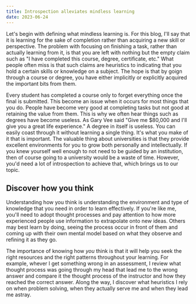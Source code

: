 ```yaml
---
title: Introspection alleviates mindless learning
date: 2023-06-24
---
```


Let's begin with defining what mindless learning is. For this blog, I'll
say that it is learning for the sake of completion rather than acquiring
a new skill or perspective. The problem with focusing on finishing a
task, rather than actually learning from it, is that you are left with
nothing but the empty claim such as "I have completed this course,
degree, certificate, etc." What people often miss is that such claims
are heuristics to indicating that you hold a certain skills or knowledge
on a subject. The hope is that by goign through a course or degree, you
have either implicitly or explicitly acquired the important bits from
them.

Every student has completed a course only to forget everything once the
final is submitted. This become an issue when it occurs for most things
that you do. People have become very good at completing tasks but not
good at retaining the value from them. This is why we often hear things
such as degrees have become useless. As Gary Vee said "Give me $80,000
and I'll give you a great life experience." A degree in itself is
useless. You can easily coast through it without learning a single
thing. It's what you make of it that is important. The valuable thing
about universities is that they provide excellent environments for you
to grow both personally and intellectually. If you knew yourself well
enough to not need to be guided by an institution, then of course going
to a university would be a waste of time. However, you'd need a lot of
introspection to achieve that, which brings us to our topic.

## Discover how you think

Understanding how you think is understanding the environment and type of
knowledge that you need in order to learn effectively. If you're like
me, you'll need to adopt thought processes and pay attention to how more
experienced people use information to extrapolate onto new ideas. Others
may best learn by doing, seeing the process occur in front of them and
coming up with their own mental model based on what they observe and
refining it as they go.

The importance of knowing how _you_ think is that it will help you seek
the right resources and the right patterns throughout your learning. For
example, whever I get something wrong in an assessment, I review what
thought process was going through my head that lead me to the wrong
answer and compare it the thought process of the instructor and how they
reached the correct answer. Along the way, I discover what heuristics I
rely on when problem solving, when they actually serve me and when they
lead me astray.

